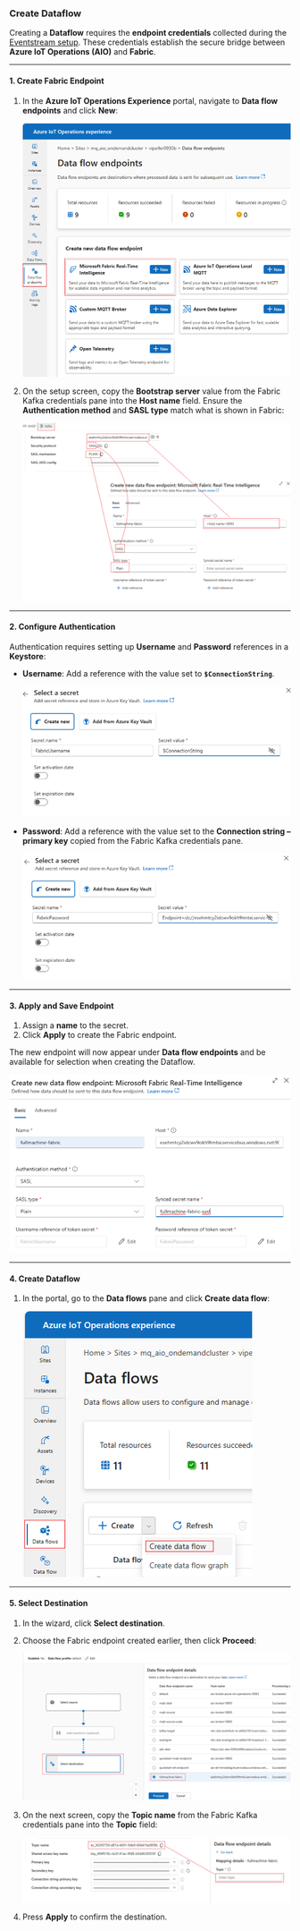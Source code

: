 ### Create Dataflow

Creating a **Dataflow** requires the **endpoint credentials** collected during the [Eventstream setup](./CREATE_EVENTSTREAM.md). These credentials establish the secure bridge between **Azure IoT Operations (AIO)** and **Fabric**.

---

#### 1. Create Fabric Endpoint

1. In the **Azure IoT Operations Experience** portal, navigate to **Data flow endpoints** and click **New**:

   ![Data flow endpoints](./images/fabric_endpoint.png "Data flow endpoints")

2. On the setup screen, copy the **Bootstrap server** value from the Fabric Kafka credentials pane into the **Host name** field.
   Ensure the **Authentication method** and **SASL type** match what is shown in Fabric:

   ![Endpoint Host](./images/endpoint_bootstrap.png "Endpoint Host")

---

#### 2. Configure Authentication

Authentication requires setting up **Username** and **Password** references in a **Keystore**:

* **Username**: Add a reference with the value set to **`$ConnectionString`**.

  ![Fabric Username](./images/username_reference.png "Fabric Username")

* **Password**: Add a reference with the value set to the **Connection string – primary key** copied from the Fabric Kafka credentials pane.

  ![Fabric Password](./images/password_reference.png "Fabric Password")

---

#### 3. Apply and Save Endpoint

1. Assign a **name** to the secret.
2. Click **Apply** to create the Fabric endpoint.

The new endpoint will now appear under **Data flow endpoints** and be available for selection when creating the Dataflow.

![Endpoint Apply](./images/endpoint_apply.png "Endpoint Apply")

---

#### 4. Create Dataflow

1. In the portal, go to the **Data flows** pane and click **Create data flow**:

   ![Create Data flow](./images/create_dataflow.png "Create Data flow")

---

#### 5. Select Destination

1. In the wizard, click **Select destination**.

2. Choose the Fabric endpoint created earlier, then click **Proceed**:

   ![Select Fabric Endpoint](./images/select_fabricendpoint.png "Select Fabric Endpoint")

3. On the next screen, copy the **Topic name** from the Fabric Kafka credentials pane into the **Topic** field:

   ![Fabric Topic](./images/select_fabricendpoint_topic.png "Fabric Topic")

4. Press **Apply** to confirm the destination.



